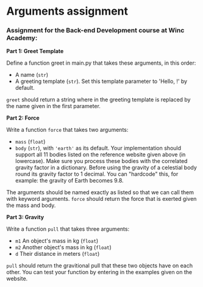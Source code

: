 # Arguments assignment

### Assignment for the Back-end Development course at Winc Academy:


**Part 1: Greet Template**

Define a function greet in main.py that takes these arguments, in this order:

- A name (`str`)
- A greeting template (`str`). Set this template parameter to 'Hello, <name>!' by default.

`greet` should return a string where <name> in the greeting template is replaced by the name given in the first parameter.

 
**Part 2: Force**

Write a function `force` that takes two arguments:

- `mass` (`float`)
- `body` (`str`), with `'earth'` as its default. Your implementation should support all 11 bodies listed on the reference website given above (in lowercase). Make sure you process these bodies with the correlated gravity factor in a dictionary. Before using the gravity of a celestial body round its gravity factor to 1 decimal. You can "hardcode" this, for example: the gravity of Earth becomes 9.8.

The arguments should be named exactly as listed so that we can call them with keyword arguments. `force` should return the force that is exerted given the mass and body.


**Part 3: Gravity**

Write a function `pull` that takes three arguments:

- `m1` An object's mass in kg (`float`)
- `m2` Another object's mass in kg (`float`)
- `d` Their distance in meters (`float`)
 
`pull` should return the gravitional pull that these two objects have on each other. You can test your function by entering in the examples given on the website.
